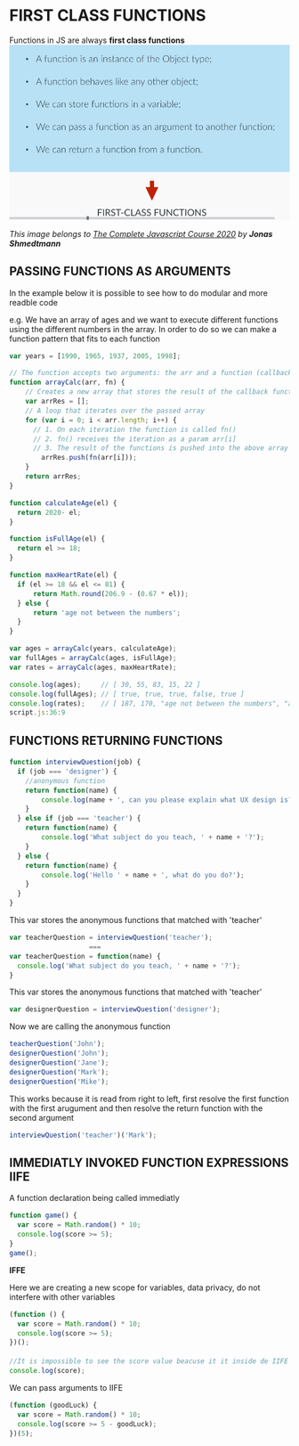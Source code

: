 # FIRST CLASS FUNCTIONS

Functions in JS are always **first class functions**
![first class function](assets/images/first-class-functions.png)

*This image belongs to  [The Complete Javascript Course 2020](https://www.udemy.com/share/101WfeBksSdFlTQHQ=/) by **Jonas Shmedtmann***

## PASSING FUNCTIONS AS ARGUMENTS 


In the example below it is possible to see how to do modular and more readble code

e.g. We have an array of ages and we want to execute different functions using the different numbers in the array. In order to do so we can make a function pattern that fits to each function 

```js
var years = [1990, 1965, 1937, 2005, 1998];
```

```js
// The function accepts two arguments: the arr and a function (callback function)
function arrayCalc(arr, fn) {
    // Creates a new array that stores the result of the callback function
    var arrRes = [];
    // A loop that iterates over the passed array
    for (var i = 0; i < arr.length; i++) {
      // 1. On each iteration the function is called fn() 
      // 2. fn() receives the iteration as a param arr[i]
      // 3. The result of the functions is pushed into the above array arrRes.push()
        arrRes.push(fn(arr[i]));
    }
    return arrRes;
}

```
```js
function calculateAge(el) {
  return 2020- el;
}
```
```js
function isFullAge(el) {
  return el >= 18;
}
```
```js
function maxHeartRate(el) {
  if (el >= 18 && el <= 81) {
      return Math.round(206.9 - (0.67 * el));
  } else {
      return 'age not between the numbers';
  }
}
```
```js
var ages = arrayCalc(years, calculateAge);
var fullAges = arrayCalc(ages, isFullAge);
var rates = arrayCalc(ages, maxHeartRate);
```
```js
console.log(ages);     // [ 30, 55, 83, 15, 22 ]
console.log(fullAges); // [ true, true, true, false, true ]
console.log(rates);    // [ 187, 170, "age not between the numbers", "age not between the numbers", 192 ]
script.js:36:9
```

## FUNCTIONS RETURNING FUNCTIONS

```js
function interviewQuestion(job) {
  if (job === 'designer') {
    //anonymous function
    return function(name) {
        console.log(name + ', can you please explain what UX design is?');
    }
  } else if (job === 'teacher') {
    return function(name) {
        console.log('What subject do you teach, ' + name + '?');
    }
  } else {
    return function(name) {
        console.log('Hello ' + name + ', what do you do?');
    }
  }
}
```
This var stores the anonymous functions that matched with 'teacher'
```js
var teacherQuestion = interviewQuestion('teacher');
                    ===
var teacherQuestion = function(name) {
  console.log('What subject do you teach, ' + name + '?');
} 
```
This var stores the anonymous functions that matched with 'teacher'
```js
var designerQuestion = interviewQuestion('designer');
```

Now we are calling the anonymous function
```js
teacherQuestion('John');
designerQuestion('John');
designerQuestion('Jane');
designerQuestion('Mark');
designerQuestion('Mike');
```

This works because it is read from right to left, first resolve the first function with the first arugument and then resolve the return function with the second argument
```js
interviewQuestion('teacher')('Mark');
```

## IMMEDIATLY INVOKED FUNCTION EXPRESSIONS IIFE

A function declaration being called immediatly 
```js
function game() {
  var score = Math.random() * 10;
  console.log(score >= 5);
}
game();
```

**IFFE**

Here we are creating a new scope for variables, data privacy,  do not interfere with other variables
```js
(function () {
  var score = Math.random() * 10;
  console.log(score >= 5);
})();

//It is impossible to see the score value beacuse it it inside de IIFE
console.log(score);
```
We can pass arguments to IIFE
```js
(function (goodLuck) {
  var score = Math.random() * 10;
  console.log(score >= 5 - goodLuck);
})(5);
```

